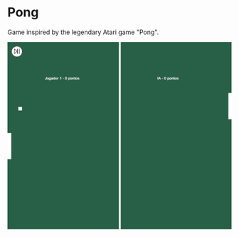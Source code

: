 # Pong

Game inspired by the legendary Atari game "Pong".

<img src="/img/img1_pong.png" alt="pong image" />